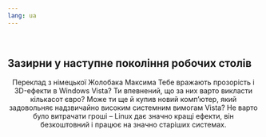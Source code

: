 ```yaml
---
lang: ua
---
```

﻿



<h2>Зазирни у наступне покоління робочих столів</h2>
<p align="center">Переклад з німецької Жолобака Максима
Тебе вражають прозорість і 3D-ефекти в Windows Vista? Ти впевнений, що за них варто викласти кількасот євро? Може ти ще й купив новий комп’ютер, який задовольняє надзвичайно високим системним вимогам Vista? Не варто було витрачати гроші – Linux дає значно кращі ефекти, він безкоштовний і працює на значно старіших системах.

<? all_video_ids_from_file ();?>




